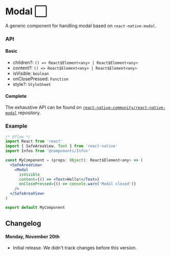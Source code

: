 # Modal ⬜️

A generic component for handling modal based on `react-native-modal`.

### API

#### Basic

* children?: `() => React$Element<any> | React$Element<any>`
* content?: `() => React$Element<any> | React$Element<any>`
* isVisible: `boolean`
* onClosePressed: `Function`
* style?: `StyleSheet`

#### Complete

The exhaustive API can be found on [`react-native-community/react-native-modal`](https://github.com/react-native-community/react-native-modal) repository.

### Example

```jsx
/* @flow */
import React from 'react'
import { SafeAreaView, Text } from 'react-native'
import Infos from '@components/Infos'

const MyComponent = (props: Object): React$Element<any> => (
  <SafeAreaView>
    <Modal
      isVisible
      content={() => <Text>Hello!</Text>}
      onClosePressed={() => console.warn('Modal closed')}
    />
  </SafeAreaView>
)

export default MyComponent
```

## Changelog
#### Monday, November 20th
- Initial release. We didn't track changes before this version.
